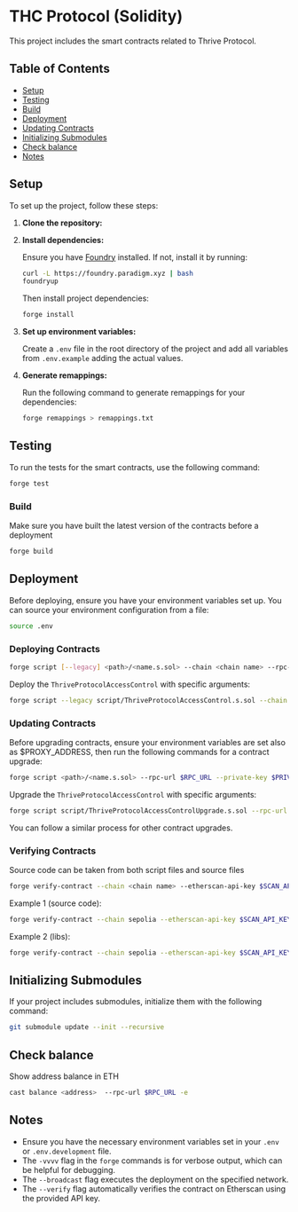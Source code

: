 # THC Protocol (Solidity)

This project includes the smart contracts related to Thrive Protocol.

## Table of Contents

- [Setup](#setup)
- [Testing](#testing)
- [Build](#build)
- [Deployment](#deployment)
- [Updating Contracts](#updating-contracts)
- [Initializing Submodules](#initializing-submodules)
- [Check balance](#check-balance)
- [Notes](#notes)

## Setup

To set up the project, follow these steps:

1. **Clone the repository:**

2. **Install dependencies:**

   Ensure you have [Foundry](https://github.com/gakonst/foundry) installed. If not, install it by running:

   ```sh
   curl -L https://foundry.paradigm.xyz | bash
   foundryup
   ```

   Then install project dependencies:

   ```sh
   forge install
   ```

3. **Set up environment variables:**

   Create a `.env` file in the root directory of the project and add all variables from `.env.example` adding the actual values.

4. **Generate remappings:**

   Run the following command to generate remappings for your dependencies:

   ```sh
   forge remappings > remappings.txt
   ```

## Testing

To run the tests for the smart contracts, use the following command:

```sh
forge test
```

### Build

Make sure you have built the latest version of the contracts before a deployment

```sh
forge build
```

## Deployment

Before deploying, ensure you have your environment variables set up. You can source your environment configuration from a file:

```sh
source .env
```

### Deploying Contracts

```sh
forge script [--legacy] <path>/<name.s.sol> --chain <chain name> --rpc-url $RPC_URL --private-key $PRIVATE_KEY --broadcast --verify --etherscan-api-key $SCAN_API_KEY
```

Deploy the `ThriveProtocolAccessControl` with specific arguments:

```sh
forge script --legacy script/ThriveProtocolAccessControl.s.sol --chain sepolia --rpc-url $RPC_URL --private-key $PRIVATE_KEY -vvvv --broadcast --verify --etherscan-api-key $SCAN_API_KEY
```

### Updating Contracts

Before upgrading contracts, ensure your environment variables are set also as $PROXY_ADDRESS, then run the following commands for a contract upgrade:

```sh
forge script <path>/<name.s.sol> --rpc-url $RPC_URL --private-key $PRIVATE_KEY --broadcast
```

Upgrade the `ThriveProtocolAccessControl` with specific arguments:

```sh
forge script script/ThriveProtocolAccessControlUpgrade.s.sol --rpc-url $RPC_URL --private-key $PRIVATE_KEY -vvvv --broadcast
```

You can follow a similar process for other contract upgrades.

### Verifying Contracts

Source code can be taken from both script files and source files

```sh
forge verify-contract --chain <chain name> --etherscan-api-key $SCAN_API_KEY --watch <look for chain in `foundry.toml`> <address> <path>:<contractname>
```

Example 1 (source code):

```sh
forge verify-contract --chain sepolia --etherscan-api-key $SCAN_API_KEY --watch 0xDC448EA9951e2A6038260784Cc96A0adb81Cc4f8 src/ThriveProtocolAccessControl.sol:ThriveProtocolAccessControl
```

Example 2 (libs):

```sh
forge verify-contract --chain sepolia --etherscan-api-key $SCAN_API_KEY --watch --constructor-args $(cast abi-encode "constructor(address,bytes)" "0xDC448EA9951e2A6038260784Cc96A0adb81Cc4f8" "0x") 0x6508Dc35baF1dd6b07874Ff6174E1e8E989E8300 lib/openzeppelin-contracts/contracts/proxy/ERC1967/ERC1967Proxy.sol:ERC1967Proxy
```

## Initializing Submodules

If your project includes submodules, initialize them with the following command:

```sh
git submodule update --init --recursive
```

## Check balance

Show address balance in ETH

```sh
cast balance <address>  --rpc-url $RPC_URL -e
```

## Notes

- Ensure you have the necessary environment variables set in your `.env` or `.env.development` file.
- The `-vvvv` flag in the `forge` commands is for verbose output, which can be helpful for debugging.
- The `--broadcast` flag executes the deployment on the specified network.
- The `--verify` flag automatically verifies the contract on Etherscan using the provided API key.
